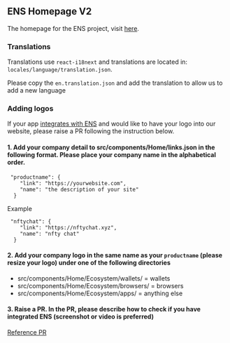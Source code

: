 ## ENS Homepage V2

The homepage for the ENS project, visit [here](https://ens.domains/). 

### Translations

Translations use `react-i18next` and translations are located in: `locales/language/translation.json`.

Please copy the `en.translation.json` and add the translation to allow us to add a new language

### Adding logos

If your app [integrates with ENS](https://docs.ens.domains/dapp-developer-guide/ens-enabling-your-dapp) and would like to have your logo into our website, please raise a PR following the instruction below.

#### 1. Add your company detail to src/components/Home/links.json in the following format. Please place your company name in the alphabetical order.

```
 "productname": {
    "link": "https://yourwebsite.com",
    "name": "the description of your site"
  }
```

Example

```
 "nftychat": {
    "link": "https://nftychat.xyz",
    "name": "nfty chat"
  }
```

#### 2. Add your company logo in the same name as your `productname` (please resize your logo) under one of the following directories

- src/components/Home/Ecosystem/wallets/ = wallets
- src/components/Home/Ecosystem/browsers/ = browsers
- src/components/Home/Ecosystem/apps/ = anything else

#### 3. Raise a PR. In the PR, please describe how to check if you have integrated ENS (screenshot or video is preferred)

[Reference PR](https://github.com/ensdomains/ensdomains-v2/pull/493/files)
